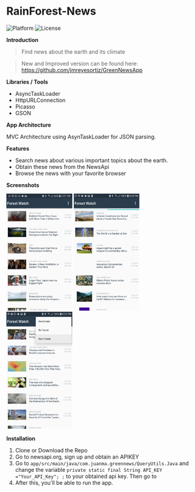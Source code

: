 # RainForest-News

<p float="left">
<img src="https://camo.githubusercontent.com/166f8a4393a23bf0b713c32d2504a6424e076e44/68747470733a2f2f696d672e736869656c64732e696f2f62616467652f706c6174666f726d2d416e64726f69642d677265656e2e737667" alt="Platform" data-canonical-src="https://img.shields.io/badge/platform-Android-green.svg" style="max-width:100%;">
<img src="https://camo.githubusercontent.com/498f19805b2c1326abfd0f122bb670d2929aa987/68747470733a2f2f696d672e736869656c64732e696f2f6769746875622f6c6963656e73652f646179382f72652d6672616d652e737667" alt="License" data-canonical-src="https://img.shields.io/github/license/day8/re-frame.svg" style="max-width:100%;">
<p/>


**Introduction**
> Find news about the earth and its climate

>New and Improved version can be found here: https://github.com/jmreyesortiz/GreenNewsApp

**Libraries / Tools**

* AsyncTaskLoader 
* HttpURLConnection
* Picasso
* GSON

**App Architecture**

MVC Architecture using AsynTaskLoader for JSON parsing.

**Features**
- Search news about various important topics about the earth.
- Obtain these news from the NewsApi
- Browse the news with your favorite browser

**Screenshots**
<p float="left">
<img src="images/screen2.jpg" alt="alt text" width="172.7" height="307.04">
<img src="images/screen4.jpg" alt="alt text" width="172.7" height="307.04">
<img src="images/screen5.jpg" alt="alt text" width="172.7" height="307.04">



**Installation**
1. Clone or Download the Repo
2. Go to newsapi.org, sign up and obtain an APIKEY
3. Go to `app/src/main/java/com.juanma.greennews/QueryUtils.Java` and change the variable ` private static final String API_KEY ="Your_API_Key"; ; ` to your obtained api key. Then go to 
4. After this, you'll be able to run the app.
